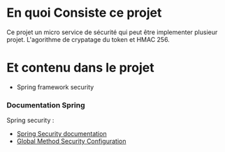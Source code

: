 # En quoi Consiste ce projet
Ce projet un micro service de sécurité qui peut être implementer plusieur projet.
L'agorithme de crypatage du token et HMAC 256.
 

# Et contenu dans le projet 

* Spring framework security

### Documentation Spring 
Spring security :

* [Spring Security documentation ](https://docs.spring.io/spring-security/site/docs/current/reference/html5/#introduction)
* [Global Method Security Configuration](https://docs.spring.io/spring-security/site/docs/current/reference/html5/#globalmethodsecurityconfiguration)
